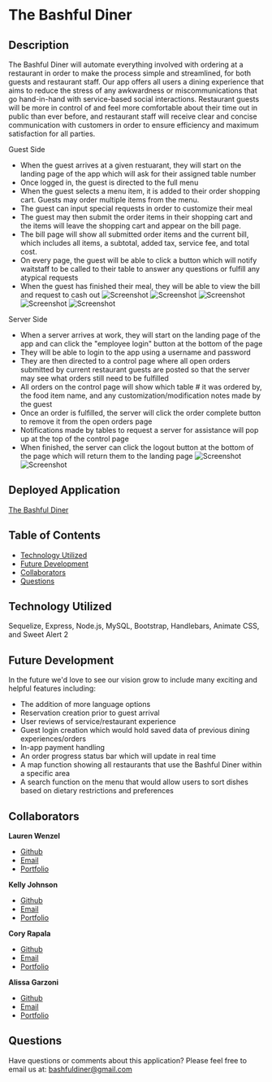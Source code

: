 # The Bashful Diner

## Description
The Bashful Diner will automate everything involved with ordering at a restaurant in order to make the process simple and streamlined, for both guests and restaurant staff. Our app offers all users a dining experience that aims to reduce the stress of any awkwardness or miscommunications that go hand-in-hand with service-based social interactions. Restaurant guests will be more in control of and feel more comfortable about their time out in public than ever before, and restaurant staff will receive clear and concise communication with customers in order to ensure efficiency and maximum satisfaction for all parties.

Guest Side
* When the guest arrives at a given restuarant, they will start on the landing page of the app which will ask for their assigned table number
* Once logged in, the guest is directed to the full menu
* When the guest selects a menu item, it is added to their order shopping cart. Guests may order multiple items from the menu.
* The guest can input special requests in order to customize their meal
* The guest may then submit the order items in their shopping cart and the items will leave the shopping cart and appear on the bill page.
* The bill page will show all submitted order items and the current bill, which includes all items, a subtotal, added tax, service fee, and total cost.
* On every page, the guest will be able to click a button which will notify waitstaff to be called to their table to answer any questions or fulfill any atypical requests 
* When the guest has finished their meal, they will be able to view the bill and request to cash out
![Screenshot](assets/the-bashful-diner-landing.png)
![Screenshot](assets/the-bashful-diner-menu.png)
![Screenshot](assets/the-bashful-diner-cart.png)
![Screenshot](assets/the-bashful-diner-bill.png)
![Screenshot](assets/the-bashful-diner-billmodal.png)

Server Side
* When a server arrives at work, they will start on the landing page of the app and can click the "employee login" button at the bottom of the page
* They will be able to login to the app using a username and password
* They are then directed to a control page where all open orders submitted by current restaurant guests are posted so that the server may see what orders still need to be fulfilled
* All orders on the control page will show which table # it was ordered by, the food item name, and any customization/modification notes made by the guest
* Once an order is fulfilled, the server will click the order complete button to remove it from the open orders page
* Notifications made by tables to request a server for assistance will pop up at the top of the control page
* When finished, the server can click the logout button at the bottom of the page which will return them to the landing page
![Screenshot](assets/the-bashful-diner-login.png)
![Screenshot](assets/the-bashful-diner-control.png)


## Deployed Application

[The Bashful Diner](http://www.thebashfuldiner.com/)

## Table of Contents
- [Technology Utilized](#technology-utilized)
- [Future Development](#future-development)
- [Collaborators](#collaborators)
- [Questions](#questions)

## Technology Utilized
Sequelize, Express, Node.js, MySQL, Bootstrap, Handlebars, Animate CSS, and Sweet Alert 2

## Future Development
In the future we'd love to see our vision grow to include many exciting and helpful features including:
* The addition of more language options
* Reservation creation prior to guest arrival 
* User reviews of service/restaurant experience
* Guest login creation which would hold saved data of previous dining experiences/orders
* In-app payment handling
* An order progress status bar which will update in real time
* A map function showing all restaurants that use the Bashful Diner within a specific area 
* A search function on the menu that would allow users to sort dishes based on dietary restrictions and preferences

## Collaborators
**Lauren Wenzel**
- [Github](https://github.com/Laurenzel93)
- [Email](lwenzelwebdev@gmail.com)
- [Portfolio](https://laurenzel93.github.io/my-portfolio/)

**Kelly Johnson**
- [Github](https://github.com/KellyJohnson364)
- [Email](KJ3641402@gmail.com)
- [Portfolio](https://kellyjohnson364.github.io/knj-portfolio-page/)

**Cory Rapala**
- [Github](https://github.com/crudd03)
- [Email](coreyrapala@gmail.com)
- [Portfolio](https://crudd03.github.io/my-portfolio/)

**Alissa Garzoni**
- [Github](https://github.com/RevyWatson)
- [Email](agarzoni.282@gmail.com)
- [Portfolio](https://revywatson.github.io/rebooted-portfolio/)

## Questions
Have questions or comments about this application?
Please feel free to email us at: bashfuldiner@gmail.com
